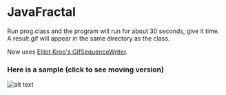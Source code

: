 # JavaFractal

Run prog.class and the program will run for about 30 seconds, give it time. A result.gif will appear in the same directory as the class.

Now uses <a href="http://elliot.kroo.net/software/java/GifSequenceWriter/GifSequenceWriter.java" target="_blank"> Elliot Kroo's GifSequenceWriter</a>.

### Here is a sample (click to see moving version)
![alt text](https://github.com/McMaster-Software-Engineers-2018/JavaFractal/blob/master/result.gif "Logo Title Text 1")
